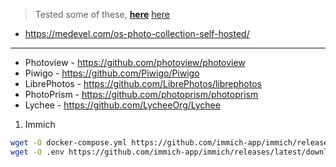 > Tested some of these, [**here**](https://jalcocert.github.io/JAlcocerT/photo-management-tools/) [here](https://jalcocert.github.io/JAlcocerT/software-for-weddings/)

* https://medevel.com/os-photo-collection-self-hosted/

---

* Photoview - https://github.com/photoview/photoview
* Piwigo - https://github.com/Piwigo/Piwigo
* LibrePhotos - https://github.com/LibrePhotos/librephotos
* PhotoPrism - https://github.com/photoprism/photoprism
* Lychee - https://github.com/LycheeOrg/Lychee

1. Immich

```sh
wget -O docker-compose.yml https://github.com/immich-app/immich/releases/latest/download/docker-compose.yml
wget -O .env https://github.com/immich-app/immich/releases/latest/download/example.env
```